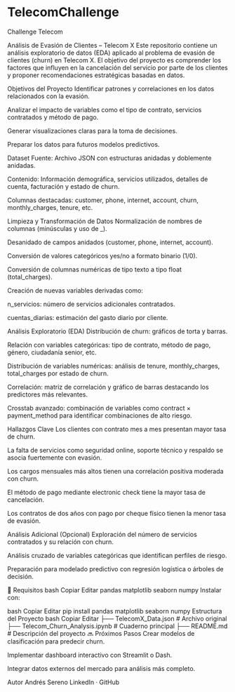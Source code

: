 # TelecomChallenge
Challenge Telecom

Análisis de Evasión de Clientes – Telecom X
Este repositorio contiene un análisis exploratorio de datos (EDA) aplicado al problema de evasión de clientes (churn) en Telecom X. El objetivo del proyecto es comprender los factores que influyen en la cancelación del servicio por parte de los clientes y proponer recomendaciones estratégicas basadas en datos.

Objetivos del Proyecto
Identificar patrones y correlaciones en los datos relacionados con la evasión.

Analizar el impacto de variables como el tipo de contrato, servicios contratados y método de pago.

Generar visualizaciones claras para la toma de decisiones.

Preparar los datos para futuros modelos predictivos.

Dataset
Fuente: Archivo JSON con estructuras anidadas y doblemente anidadas.

Contenido: Información demográfica, servicios utilizados, detalles de cuenta, facturación y estado de churn.

Columnas destacadas: customer, phone, internet, account, churn, monthly_charges, tenure, etc.

Limpieza y Transformación de Datos
Normalización de nombres de columnas (minúsculas y uso de _).

Desanidado de campos anidados (customer, phone, internet, account).

Conversión de valores categóricos yes/no a formato binario (1/0).

Conversión de columnas numéricas de tipo texto a tipo float (total_charges).

Creación de nuevas variables derivadas como:

n_servicios: número de servicios adicionales contratados.

cuentas_diarias: estimación del gasto diario por cliente.

Análisis Exploratorio (EDA)
Distribución de churn: gráficos de torta y barras.

Relación con variables categóricas: tipo de contrato, método de pago, género, ciudadanía senior, etc.

Distribución de variables numéricas: análisis de tenure, monthly_charges, total_charges por estado de churn.

Correlación: matriz de correlación y gráfico de barras destacando los predictores más relevantes.

Crosstab avanzado: combinación de variables como contract × payment_method para identificar combinaciones de alto riesgo.

Hallazgos Clave
Los clientes con contrato mes a mes presentan mayor tasa de churn.

La falta de servicios como seguridad online, soporte técnico y respaldo se asocia fuertemente con evasión.

Los cargos mensuales más altos tienen una correlación positiva moderada con churn.

El método de pago mediante electronic check tiene la mayor tasa de cancelación.

Los contratos de dos años con pago por cheque físico tienen la menor tasa de evasión.

Análisis Adicional (Opcional)
Exploración del número de servicios contratados y su relación con churn.

Análisis cruzado de variables categóricas que identifican perfiles de riesgo.

Preparación para modelado predictivo con regresión logística o árboles de decisión.

📎 Requisitos
bash
Copiar
Editar
pandas
matplotlib
seaborn
numpy
Instalar con:

bash
Copiar
Editar
pip install pandas matplotlib seaborn numpy
Estructura del Proyecto
bash
Copiar
Editar
├── TelecomX_Data.json             # Archivo original
├── Telecom_Churn_Analysis.ipynb   # Cuaderno principal
├── README.md                      # Descripción del proyecto
🔜 Próximos Pasos
Crear modelos de clasificación para predecir churn.

Implementar dashboard interactivo con Streamlit o Dash.

Integrar datos externos del mercado para análisis más completo.

Autor
Andrés Sereno
LinkedIn · GitHub
